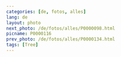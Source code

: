 ```yaml
---
categories: [de, fotos, alles]
lang: de
layout: photo
next_photo: /de/fotos/alles/P0000098.html
picname: P0000116
prev_photo: /de/fotos/alles/P0000134.html
tags: [Tree]
---
```

